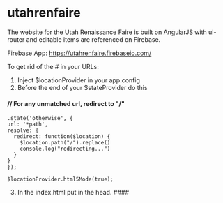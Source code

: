# utahrenfaire
The website for the Utah Renaissance Faire is built on AngularJS with ui-router and editable items are referenced on Firebase.

Firebase App: https://utahrenfaire.firebaseio.com/

To get rid of the # in your URLs:
1. Inject $locationProvider in your app.config
2. Before the end of your $stateProvider do this
#### // For any unmatched url, redirect to "/"
    .state('otherwise', {
    url: '*path',
    resolve: {
      redirect: function($location) {
        $location.path("/").replace()
        console.log("redirecting...")
      }
    }
    });

    $locationProvider.html5Mode(true);
3. In the index.html put in the head.
####<base href="/"></base> 